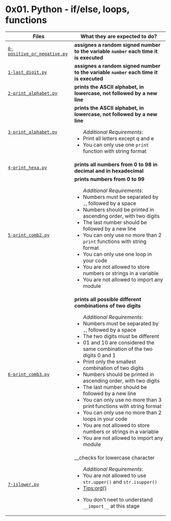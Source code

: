 # 0x01. Python - if/else, loops, functions

| Files							    | What they are expected to do?						      |
|-----------------------------------------------------------|---------------------------------------------------------------------------------|
|[`0-positive_or_negative.py`](./0-positive_or_negative.py) |__assignes a random signed number to the variable `number` each time it is executed__|
|[`1-last_digit.py`](./1-last_digit.py)			    |__assignes a random signed number to the variable `number` each time it is executed__|
|[`2-print_alphabet.py`](./2-print_alphabet.py)		    |__prints the ASCII alphabet, in lowercase, not followed by a new line__	      |
|[`3-print_alphabet.py`](./3-print_alphabet.py)		    |__prints the ASCII alphabet, in lowercase, not followed by a new line__ <ul> *Additional Requirements*:</u> <li>Print all letters except q and e</li> <li> You can only use one `print` function with string format</li></ul>	      |
|[`4-print_hexa.py`](./4-print_hexa.py)			    |__prints all numbers from 0 to 98 in decimal and in hexadecimal__		      |
|[`5-print_comb2.py`](./5-print_comb2.py)		    |__prints numbers from 0 to 99__ <ul>*Additional Requirements*: <li>Numbers must be separated by `,`, followed by a space</li><li>Numbers should be printed in ascending order, with two digits</li><li>The last number should be followed by a new line</li><li>You can only use no more than 2 `print` functions with string format</li><li>You can only use one loop in your code</li><li>You are not allowed to store numbers or strings in a variable</li><li>You are not allowed to import any module</li></ul>		      |
|[`6-print_comb3.py`](./6-print_comb3.py)		    |__prints all possible different combinations of two digits__ <ul>*Additional Requirements*: <li>Numbers must be separated by `,`, followed by a space</li><li>The two digits must be different</li><li>01 and 10 are considered the same combination of the two digits 0 and 1</li><li>Print only the smallest combination of two digits</li><li>Numbers should be printed in ascending order, with two digits</li><li>The last number should be followed by a new line</li><li>You can only use no more than 3 print functions with string format</li><li>You can only use no more than 2 loops in your code</li><li>You are not allowed to store numbers or strings in a variable</li><li>You are not allowed to import any module</li></ul> |
|[`7-islower.py`](./7-islower.py)			    |__checks for lowercase character <ul>*Additional Requirements*:<li>You are not allowed to use `str.upper()` and `str.isupper()`</li><li>[Tips:ord()](https://docs.python.org/3.4/library/functions.html?highlight=ord#ord)</li></ul> <ul><li>You don't neet to understand `__import__` at this stage</li><ul>|
